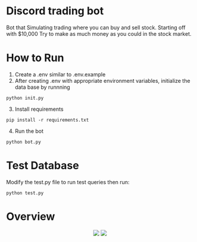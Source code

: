 # Discord trading bot
Bot that Simulating trading where you can buy and sell stock. Starting off with $10,000 Try to make as much money as you could in the stock market.

# How to Run 
1. Create a .env similar to .env.example
2. After creating .env with appropriate environment variables, initialize the data base by runnning 
   
```
python init.py
```

3. Install requirements
   
```
pip install -r requirements.txt
```

4. Run the bot
   
```
python bot.py
```

# Test Database
Modify the test.py file to run test queries then run:

```
python test.py
```

# Overview
<p align="center">
    <img src="https://firebasestorage.googleapis.com/v0/b/chatapp-be9bd.appspot.com/o/stock1.png?alt=media&token=3e87ac3f-4c8d-40cb-bf7f-47549bdb4db7"/>
    <img src="https://firebasestorage.googleapis.com/v0/b/chatapp-be9bd.appspot.com/o/stock2.png?alt=media&token=2ec872f4-cc97-4d62-98f9-b413a1f2e19c"/>
</p>

